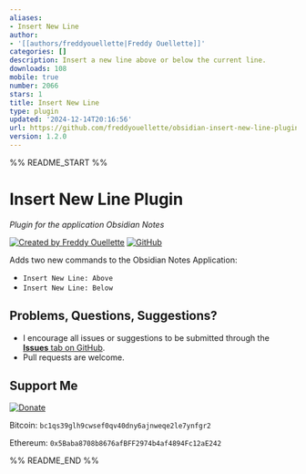 ```yaml
---
aliases:
- Insert New Line
author:
- '[[authors/freddyouellette|Freddy Ouellette]]'
categories: []
description: Insert a new line above or below the current line.
downloads: 108
mobile: true
number: 2066
stars: 1
title: Insert New Line
type: plugin
updated: '2024-12-14T20:16:56'
url: https://github.com/freddyouellette/obsidian-insert-new-line-plugin
version: 1.2.0
---
```


%% README_START %%

# Insert New Line Plugin
*Plugin for the application Obsidian Notes*

[![Created by Freddy Ouellette](https://img.shields.io/badge/Created%20by%20Freddy%20Ouellette-gray)](https://freddyouellette.com) [![GitHub](https://img.shields.io/badge/GitHub-black?logo=github)](https://github.com/freddyouellette/obsidian-insert-new-line-plugin)

Adds two new commands to the Obsidian Notes Application:
  * `Insert New Line: Above`
  * `Insert New Line: Below`

## Problems, Questions, Suggestions? 
* I encourage all issues or suggestions to be submitted through the [**Issues** tab on GitHub](https://github.com/freddyouellette/obsidian-insert-new-line-plugin/issues).
* Pull requests are welcome.

## Support Me
[![Donate](https://img.shields.io/badge/Donate-fec133?logo=paypal)](https://www.paypal.com/donate/?hosted_button_id=3PJ9XD363CC5E)

Bitcoin: `bc1qs39glh9cwsef0qv40dny6ajnweqe2le7ynfgr2`

Ethereum: `0x5Baba8708b8676afBFF2974b4af4894Fc12aE242`

%% README_END %%